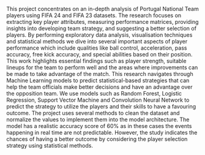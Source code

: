 This project concentrates on an in-depth analysis of Portugal National Team players using 
FIFA 24 and FIFA 23 datasets. The research focuses on extracting key player attributes, 
measuring performance matrices, providing insights into developing team strategy, and 
suggesting a better selection of players. By performing exploratory data analysis, 
visualisation techniques and statistical methods we dive into several important aspects of 
player performance which include qualities like ball control, acceleration, pass accuracy, free 
kick accuracy, and special abilities based on their position. This work highlights essential 
findings such as player strength, suitable lineups for the team to perform well and the areas 
where improvements can be made to take advantage of the match. This research navigates 
through Machine Learning models to predict statistical-based strategies that can help the 
team officials make better decisions and have an advantage over the opposition team. We 
use models such as Random Forest, Logistic Regression, Support Vector Machine and 
Convolution Neural Network to predict the strategy to utilize the players and their skills to 
have a favouring outcome. The project uses several methods to clean the dataset and 
normalize the values to implement them into the model architecture. The model has a 
realistic accuracy score of 60% as in these cases the events happening in real time are not 
predictable. However, the study indicates the chances of having a better outcome by 
considering the player selection strategy using statistical methods.

